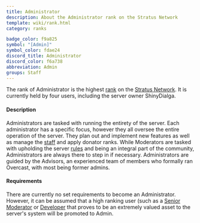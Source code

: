 ```yaml
---
title: Administrator
description: About the Administrator rank on the Stratus Network
template: wiki/rank.html
category: ranks

badge_color: f9a825
symbol: "[Admin]"
symbol_color: fdae24
discord_title: Administrator
discord_color: f6a738
abbreviation: Admin
groups: Staff
---
```


The rank of Administrator is the highest [rank](https://mcresourcepile.github.io/addon-project/wiki/ranks/) on the [Stratus Network](http://stratus.network). It is currently held by four users, including the server owner ShinyDialga.

#### Description

Administrators are tasked with running the entirety of the server. Each administrator has a specific focus, however they all oversee the entire operation of the server. They plan out and implement new features as well as manage the [staff](http://stratus.network/staff) and apply donator ranks. While Moderators are tasked with upholding the server [rules](http://stratus.network/rules/en) and being an integral part of the community, Administrators are always there to step in if necessary. Administrators are guided by the Advisors, an experienced team of members who formally ran Overcast, with most being former admins.

#### Requirements

There are currently no set requirements to become an Administrator. However, it can be assumed that a high ranking user (such as a [Senior Moderator](https://mcresourcepile.github.io/addon-project/wiki/ranks/senior_moderator) or [Developer](https://mcresourcepile.github.io/addon-project/wiki/ranks/developer) that proves to be an extremely valued asset to the server's system will be promoted to Admin.
